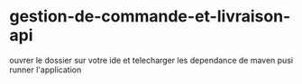 # gestion-de-commande-et-livraison-api
ouvrer le dossier sur votre ide et telecharger les dependance de maven pusi runner l'application 
